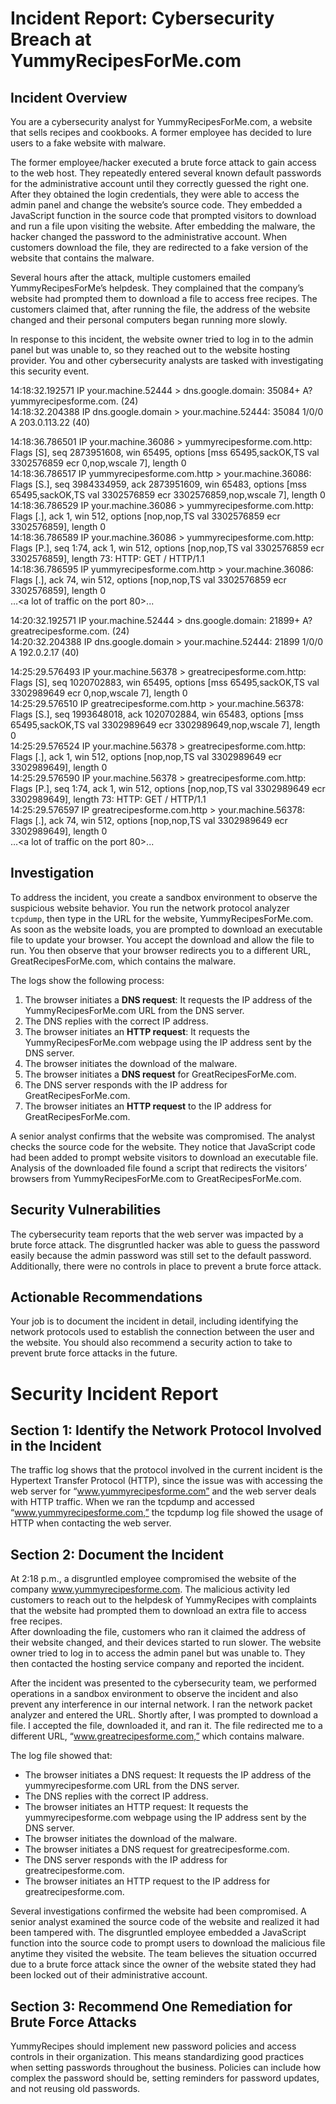 # Incident Report: Cybersecurity Breach at YummyRecipesForMe.com

## Incident Overview

You are a cybersecurity analyst for YummyRecipesForMe.com, a website that sells recipes and cookbooks. A former employee has decided to lure users to a fake website with malware.

The former employee/hacker executed a brute force attack to gain access to the web host. They repeatedly entered several known default passwords for the administrative account until they correctly guessed the right one. After they obtained the login credentials, they were able to access the admin panel and change the website’s source code. They embedded a JavaScript function in the source code that prompted visitors to download and run a file upon visiting the website. After embedding the malware, the hacker changed the password to the administrative account. When customers download the file, they are redirected to a fake version of the website that contains the malware.

Several hours after the attack, multiple customers emailed YummyRecipesForMe’s helpdesk. They complained that the company’s website had prompted them to download a file to access free recipes. The customers claimed that, after running the file, the address of the website changed and their personal computers began running more slowly.

In response to this incident, the website owner tried to log in to the admin panel but was unable to, so they reached out to the website hosting provider. You and other cybersecurity analysts are tasked with investigating this security event.

14:18:32.192571 IP your.machine.52444 > dns.google.domain: 35084+ A? yummyrecipesforme.com. (24)  
14:18:32.204388 IP dns.google.domain > your.machine.52444: 35084 1/0/0 A 203.0.113.22 (40)  

14:18:36.786501 IP your.machine.36086 > yummyrecipesforme.com.http: Flags [S], seq 2873951608, win 65495, options [mss 65495,sackOK,TS val 3302576859 ecr 0,nop,wscale 7], length 0  
14:18:36.786517 IP yummyrecipesforme.com.http > your.machine.36086: Flags [S.], seq 3984334959, ack 2873951609, win 65483, options [mss 65495,sackOK,TS val 3302576859 ecr 3302576859,nop,wscale 7], length 0  
14:18:36.786529 IP your.machine.36086 > yummyrecipesforme.com.http: Flags [.], ack 1, win 512, options [nop,nop,TS val 3302576859 ecr 3302576859], length 0  
14:18:36.786589 IP your.machine.36086 > yummyrecipesforme.com.http: Flags [P.], seq 1:74, ack 1, win 512, options [nop,nop,TS val 3302576859 ecr 3302576859], length 73: HTTP: GET / HTTP/1.1  
14:18:36.786595 IP yummyrecipesforme.com.http > your.machine.36086: Flags [.], ack 74, win 512, options [nop,nop,TS val 3302576859 ecr 3302576859], length 0  
…<a lot of traffic on the port 80>...  

14:20:32.192571 IP your.machine.52444 > dns.google.domain: 21899+ A? greatrecipesforme.com. (24)  
14:20:32.204388 IP dns.google.domain > your.machine.52444: 21899 1/0/0 A 192.0.2.17 (40)  

14:25:29.576493 IP your.machine.56378 > greatrecipesforme.com.http: Flags [S], seq 1020702883, win 65495, options [mss 65495,sackOK,TS val 3302989649 ecr 0,nop,wscale 7], length 0  
14:25:29.576510 IP greatrecipesforme.com.http > your.machine.56378: Flags [S.], seq 1993648018, ack 1020702884, win 65483, options [mss 65495,sackOK,TS val 3302989649 ecr 3302989649,nop,wscale 7], length 0  
14:25:29.576524 IP your.machine.56378 > greatrecipesforme.com.http: Flags [.], ack 1, win 512, options [nop,nop,TS val 3302989649 ecr 3302989649], length 0  
14:25:29.576590 IP your.machine.56378 > greatrecipesforme.com.http: Flags [P.], seq 1:74, ack 1, win 512, options [nop,nop,TS val 3302989649 ecr 3302989649], length 73: HTTP: GET / HTTP/1.1  
14:25:29.576597 IP greatrecipesforme.com.http > your.machine.56378: Flags [.], ack 74, win 512, options [nop,nop,TS val 3302989649 ecr 3302989649], length 0  
…<a lot of traffic on the port 80>...  


## Investigation

To address the incident, you create a sandbox environment to observe the suspicious website behavior. You run the network protocol analyzer `tcpdump`, then type in the URL for the website, YummyRecipesForMe.com. As soon as the website loads, you are prompted to download an executable file to update your browser. You accept the download and allow the file to run. You then observe that your browser redirects you to a different URL, GreatRecipesForMe.com, which contains the malware.

The logs show the following process:

1. The browser initiates a **DNS request**: It requests the IP address of the YummyRecipesForMe.com URL from the DNS server.
2. The DNS replies with the correct IP address.
3. The browser initiates an **HTTP request**: It requests the YummyRecipesForMe.com webpage using the IP address sent by the DNS server.
4. The browser initiates the download of the malware.
5. The browser initiates a **DNS request** for GreatRecipesForMe.com.
6. The DNS server responds with the IP address for GreatRecipesForMe.com.
7. The browser initiates an **HTTP request** to the IP address for GreatRecipesForMe.com.

A senior analyst confirms that the website was compromised. The analyst checks the source code for the website. They notice that JavaScript code had been added to prompt website visitors to download an executable file. Analysis of the downloaded file found a script that redirects the visitors’ browsers from YummyRecipesForMe.com to GreatRecipesForMe.com.

## Security Vulnerabilities

The cybersecurity team reports that the web server was impacted by a brute force attack. The disgruntled hacker was able to guess the password easily because the admin password was still set to the default password. Additionally, there were no controls in place to prevent a brute force attack.

## Actionable Recommendations

Your job is to document the incident in detail, including identifying the network protocols used to establish the connection between the user and the website. You should also recommend a security action to take to prevent brute force attacks in the future.

# Security Incident Report

## Section 1: Identify the Network Protocol Involved in the Incident

The traffic log shows that the protocol involved in the current incident is the Hypertext Transfer Protocol (HTTP), since the issue was with accessing the web server for “www.yummyrecipesforme.com” and the web server deals with HTTP traffic. When we ran the tcpdump and accessed “www.yummyrecipesforme.com,” the tcpdump log file showed the usage of HTTP when contacting the web server.

## Section 2: Document the Incident

At 2:18 p.m., a disgruntled employee compromised the website of the company www.yummyrecipesforme.com. The malicious activity led customers to reach out to the helpdesk of YummyRecipes with complaints that the website had prompted them to download an extra file to access free recipes.  
After downloading the file, customers who ran it claimed the address of their website changed, and their devices started to run slower. The website owner tried to log in to access the admin panel but was unable to. They then contacted the hosting service company and reported the incident.

After the incident was presented to the cybersecurity team, we performed operations in a sandbox environment to observe the incident and also prevent any interference in our internal network. I ran the network packet analyzer and entered the URL. Shortly after, I was prompted to download a file. I accepted the file, downloaded it, and ran it. The file redirected me to a different URL, “www.greatrecipesforme.com,” which contains malware.

The log file showed that:
- The browser initiates a DNS request: It requests the IP address of the yummyrecipesforme.com URL from the DNS server.
- The DNS replies with the correct IP address. 
- The browser initiates an HTTP request: It requests the yummyrecipesforme.com webpage using the IP address sent by the DNS server.
- The browser initiates the download of the malware.
- The browser initiates a DNS request for greatrecipesforme.com.
- The DNS server responds with the IP address for greatrecipesforme.com.
- The browser initiates an HTTP request to the IP address for greatrecipesforme.com.

Several investigations confirmed the website had been compromised. A senior analyst examined the source code of the website and realized it had been tampered with. The disgruntled employee embedded a JavaScript function into the source code to prompt users to download the malicious file anytime they visited the website. The team believes the situation occurred due to a brute force attack since the owner of the website stated they had been locked out of their administrative account.

## Section 3: Recommend One Remediation for Brute Force Attacks

YummyRecipes should implement new password policies and access controls in their organization. This means standardizing good practices when setting passwords throughout the business. Policies can include how complex the password should be, setting reminders for password updates, and not reusing old passwords.
